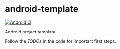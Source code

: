 # android-template
[![Android CI](https://github.com/Abdallah-Abdelazim/android-template/actions/workflows/android.yml/badge.svg)](https://github.com/Abdallah-Abdelazim/android-template/actions/workflows/android.yml)

Android project template.

Follow the *TODOs* in the code for important first steps.
